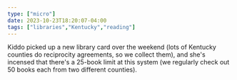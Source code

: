 ```yaml
---
type: ["micro"]
date: 2023-10-23T18:20:07-04:00
tags: ["libraries","Kentucky","reading"]
---
```

Kiddo picked up a new library card over the weekend (lots of Kentucky counties do reciprocity agreements, so we collect them), and she's incensed that there's a 25-book limit at this system (we regularly check out 50 books each from two different counties).
